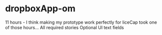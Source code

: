 dropboxApp-om
=============

11 hours - I think making my prototype work perfectly for liceCap took one of those hours...
All required stories
Optional UI text fields

